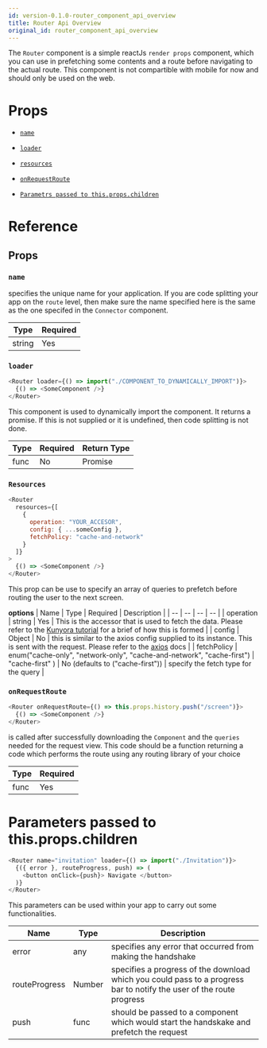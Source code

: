 ```yaml
---
id: version-0.1.0-router_component_api_overview
title: Router Api Overview
original_id: router_component_api_overview
---
```


The `Router` component is a simple reactJs `render props` component, which you can use in prefetching some contents and a route before navigating to the actual route. This component is not compartible with mobile for now and should only be used on the web.

# Props

* [`name`](router_component_api_overview.md#name)
* [`loader`](router_component_api_overview.md#loader)
* [`resources`](router_component_api_overview.md#resources)
* [`onRequestRoute`](router_component_api_overview.md#onrequestroute)

* [`Parametrs passed to this.props.children`](router_component_api_overview.md#parameters-passed-to-thispropschildren)

# Reference

## Props

### `name`

specifies the unique name for your application. If you are code splitting your app on the `route` level, then make sure the name specified here is the same as the one specifed in the `Connector` component.

| Type   | Required |
| ------ | -------- |
| string | Yes      |

### `loader`

```javascript
<Router loader={() => import("./COMPONENT_TO_DYNAMICALLY_IMPORT")}>
  {() => <SomeComponent />}
</Router>
```

This component is used to dynamically import the component. It returns a promise. If this is not supplied or it is undefined, then code splitting is not done.

| Type | Required | Return Type |
| ---- | -------- | ----------- |
| func | No       | Promise     |

### `Resources`

```javascript
<Router
  resources={[
    {
      operation: "YOUR_ACCESOR",
      config: { ...someConfig },
      fetchPolicy: "cache-and-network"
    }
  ]}
>
  {() => <SomeComponent />}
</Router>
```

This prop can be use to specify an array of queries to prefetch before routing the user to the next screen.

**options**
| Name | Type | Required | Description |
| -- | -- | -- | -- |
| operation | string | Yes | This is the accessor that is used to fetch the data. Please refer to the [Kunyora tutorial](kunyora_tutorial.md) for a brief of how this is formed |
| config | Object | No | this is similar to the axios config supplied to its instance. This is sent with the request. Please refer to the [axios](https://github.com/axios/axios/blob/master/README.md) docs |
| fetchPolicy | enum("cache-only", "network-only", "cache-and-network", "cache-first") | "cache-first" ) | No (defaults to ("cache-first")) | specify the fetch type for the query |

### `onRequestRoute`

```javascript
<Router onRequestRoute={() => this.props.history.push("/screen")}>
  {() => <SomeComponent />}
</Router>
```

is called after successfully downloading the `Component` and the `queries` needed for the request view. This code should be a function returning a code which performs the route using any routing library of your choice

| Type | Required |
| ---- | -------- |
| func | Yes      |

# Parameters passed to this.props.children

```javascript
<Router name="invitation" loader={() => import("./Invitation")}>
  {({ error }, routeProgress, push) => (
    <button onClick={push}> Navigate </button>
  )}
</Router>
```

This parameters can be used within your app to carry out some functionalities.

| Name          | Type   | Description                                                                                                          |
| ------------- | ------ | -------------------------------------------------------------------------------------------------------------------- |
| error         | any    | specifies any error that occurred from making the handshake                                                          |
| routeProgress | Number | specifies a progress of the download which you could pass to a progress bar to notify the user of the route progress |
| push          | func   | should be passed to a component which would start the handskake and prefetch the request                             |
